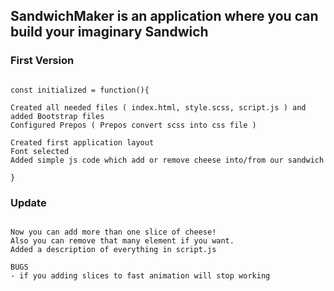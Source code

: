 ## SandwichMaker is an application where you can build your imaginary Sandwich

### First Version 
```

const initialized = function(){

Created all needed files ( index.html, style.scss, script.js ) and added Bootstrap files
Configured Prepos ( Prepos convert scss into css file )

Created first application layout
Font selected
Added simple js code which add or remove cheese into/from our sandwich 

}

```

### Update 

```

Now you can add more than one slice of cheese!
Also you can remove that many element if you want.
Added a description of everything in script.js

BUGS
- if you adding slices to fast animation will stop working 

```